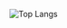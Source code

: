 ![Top Langs](https://github-readme-stats.vercel.app/api/top-langs/?username=KinanLak&layout=compact&langs_count=4&hide=css&theme=radical)
